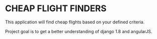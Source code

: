 CHEAP FLIGHT FINDERS
====================

This application will find cheap flights based on your defined criteria.

Project goal is to get a better understanding of django 1.8 and angularJS.